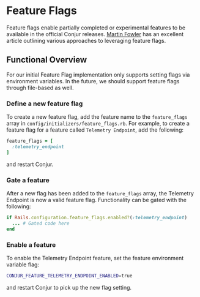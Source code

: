# Feature Flags

Feature flags enable partially completed or experimental features to be available in the official Conjur releases. [Martin Fowler](https://martinfowler.com/articles/feature-toggles.html) has an excellent article outlining various approaches to leveraging feature flags.

## Functional Overview

For our initial Feature Flag implementation only supports setting flags via environment variables. In the future, we should support feature flags through file-based as well.

### Define a new feature flag

To create a new feature flag, add the feature name to the `feature_flags` array in `config/initializers/feature_flags.rb`.  For example, to create a feature flag for a feature called `Telemetry Endpoint`, add the following:

```ruby
feature_flags = [
  :telemetry_endpoint
]
```
and restart Conjur.

### Gate a feature

After a new flag has been added to the `feature_flags` array, the Telemetry Endpoint is now a valid feature flag. Functionality can be gated with the following:

```ruby
if Rails.configuration.feature_flags.enabled?(:telemetry_endpoint)
  ... # Gated code here
end
```

### Enable a feature

To enable the Telemetry Endpoint feature, set the feature environment variable flag:

```sh
CONJUR_FEATURE_TELEMETRY_ENDPOINT_ENABLED=true
```

and restart Conjur to pick up the new flag setting.
